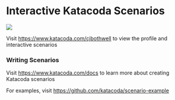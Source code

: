 # Interactive Katacoda Scenarios

[![](http://shields.katacoda.com/katacoda/cjbothwell/count.svg)](https://www.katacoda.com/cjbothwell "Get your profile on Katacoda.com")

Visit https://www.katacoda.com/cjbothwell to view the profile and interactive scenarios

### Writing Scenarios
Visit https://www.katacoda.com/docs to learn more about creating Katacoda scenarios

For examples, visit https://github.com/katacoda/scenario-example
